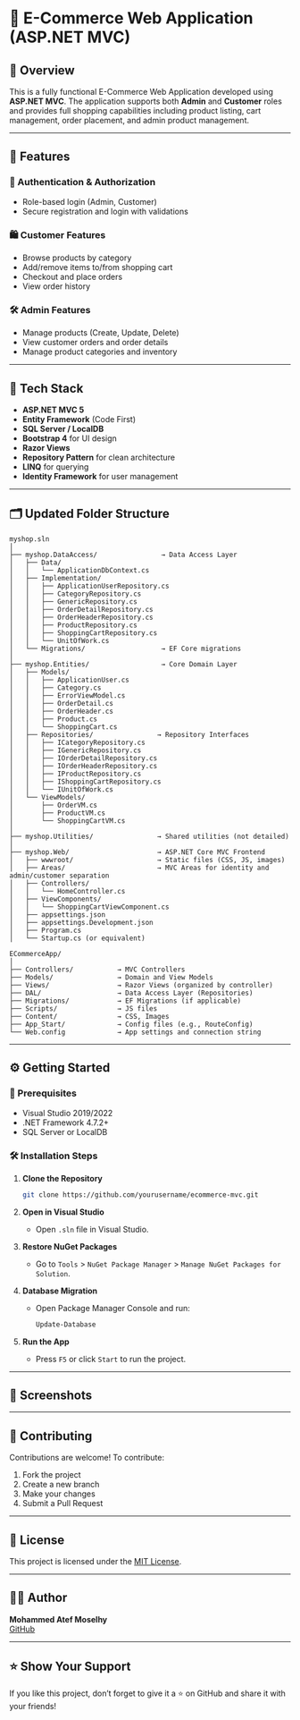 # 🛒 E-Commerce Web Application (ASP.NET MVC)

## 📌 Overview

This is a fully functional E-Commerce Web Application developed using **ASP.NET MVC**. The application supports both **Admin** and **Customer** roles and provides full shopping capabilities including product listing, cart management, order placement, and admin product management.

---

## 🚀 Features

### 🔐 Authentication & Authorization
- Role-based login (Admin, Customer)
- Secure registration and login with validations

### 🛍️ Customer Features
- Browse products by category
- Add/remove items to/from shopping cart
- Checkout and place orders
- View order history

### 🛠️ Admin Features
- Manage products (Create, Update, Delete)
- View customer orders and order details
- Manage product categories and inventory

---

## 🧰 Tech Stack

- **ASP.NET MVC 5**
- **Entity Framework** (Code First)
- **SQL Server / LocalDB**
- **Bootstrap 4** for UI design
- **Razor Views**
- **Repository Pattern** for clean architecture
- **LINQ** for querying
- **Identity Framework** for user management

---

## 🗂️ Updated Folder Structure

```
myshop.sln
│
├── myshop.DataAccess/                → Data Access Layer
│   ├── Data/
│   │   └── ApplicationDbContext.cs
│   ├── Implementation/
│   │   ├── ApplicationUserRepository.cs
│   │   ├── CategoryRepository.cs
│   │   ├── GenericRepository.cs
│   │   ├── OrderDetailRepository.cs
│   │   ├── OrderHeaderRepository.cs
│   │   ├── ProductRepository.cs
│   │   ├── ShoppingCartRepository.cs
│   │   └── UnitOfWork.cs
│   └── Migrations/                   → EF Core migrations
│
├── myshop.Entities/                  → Core Domain Layer
│   ├── Models/
│   │   ├── ApplicationUser.cs
│   │   ├── Category.cs
│   │   ├── ErrorViewModel.cs
│   │   ├── OrderDetail.cs
│   │   ├── OrderHeader.cs
│   │   ├── Product.cs
│   │   └── ShoppingCart.cs
│   ├── Repositories/                → Repository Interfaces
│   │   ├── ICategoryRepository.cs
│   │   ├── IGenericRepository.cs
│   │   ├── IOrderDetailRepository.cs
│   │   ├── IOrderHeaderRepository.cs
│   │   ├── IProductRepository.cs
│   │   ├── IShoppingCartRepository.cs
│   │   └── IUnitOfWork.cs
│   └── ViewModels/
│       ├── OrderVM.cs
│       ├── ProductVM.cs
│       └── ShoppingCartVM.cs
│
├── myshop.Utilities/                → Shared utilities (not detailed)
│
├── myshop.Web/                      → ASP.NET Core MVC Frontend
│   ├── wwwroot/                     → Static files (CSS, JS, images)
│   ├── Areas/                       → MVC Areas for identity and admin/customer separation
│   ├── Controllers/
│   │   └── HomeController.cs
│   ├── ViewComponents/
│   │   └── ShoppingCartViewComponent.cs
│   ├── appsettings.json
│   ├── appsettings.Development.json
│   ├── Program.cs
│   └── Startup.cs (or equivalent)
```
```
ECommerceApp/
│
├── Controllers/           → MVC Controllers
├── Models/                → Domain and View Models
├── Views/                 → Razor Views (organized by controller)
├── DAL/                   → Data Access Layer (Repositories)
├── Migrations/            → EF Migrations (if applicable)
├── Scripts/               → JS files
├── Content/               → CSS, Images
├── App_Start/             → Config files (e.g., RouteConfig)
└── Web.config             → App settings and connection string
```

---

## ⚙️ Getting Started

### 🧾 Prerequisites
- Visual Studio 2019/2022
- .NET Framework 4.7.2+
- SQL Server or LocalDB

### 🛠️ Installation Steps

1. **Clone the Repository**
   ```bash
   git clone https://github.com/yourusername/ecommerce-mvc.git
   ```

2. **Open in Visual Studio**
   - Open `.sln` file in Visual Studio.

3. **Restore NuGet Packages**
   - Go to `Tools` > `NuGet Package Manager` > `Manage NuGet Packages for Solution`.

4. **Database Migration**
   - Open Package Manager Console and run:
     ```bash
     Update-Database
     ```

5. **Run the App**
   - Press `F5` or click `Start` to run the project.

---

## 📸 Screenshots


---

## 🤝 Contributing

Contributions are welcome! To contribute:

1. Fork the project
2. Create a new branch
3. Make your changes
4. Submit a Pull Request

---

## 📃 License

This project is licensed under the [MIT License](LICENSE).

---

## 🙋‍♂️ Author

**Mohammed Atef Moselhy**  
[GitHub](https://github.com/Mohammed-Atef2004)

---

## ⭐️ Show Your Support

If you like this project, don’t forget to give it a ⭐ on GitHub and share it with your friends!
